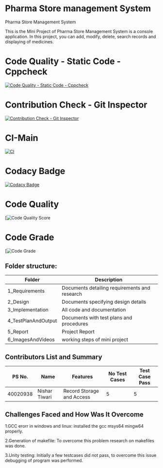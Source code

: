 # Pharma Store management System

Pharma Store Management System

This is the Mini Project of Pharma Store Management System is a console application. In this project, you can add, modify, delete, search records and displaying of medicines.


# Code Quality - Static Code - Cppcheck
[![Code Quality - Static Code - Cppcheck](https://github.com/TiwariNishar/M1_Application_PharmaStore_Management_System/actions/workflows/cppcheck.yml/badge.svg)](https://github.com/TiwariNishar/M1_Application_PharmaStore_Management_System/actions/workflows/cppcheck.yml)

# Contribution Check - Git Inspector
[![Contribution Check - Git Inspector](https://github.com/TiwariNishar/M1_Application_PharmaStore_Management_System/actions/workflows/gitinspector.yml/badge.svg)](https://github.com/TiwariNishar/M1_Application_PharmaStore_Management_System/actions/workflows/gitinspector.yml)


# CI-Main
[![CI](https://github.com/TiwariNishar/M1_Application_PharmaStore_Management_System/actions/workflows/main.yml/badge.svg)](https://github.com/TiwariNishar/M1_Application_PharmaStore_Management_System/actions/workflows/main.yml)

# Codacy Badge
[![Codacy Badge](https://app.codacy.com/project/badge/Grade/a92d9b61587b425f982fa589cde41401)](https://www.codacy.com/gh/TiwariNishar/M1_Application_PharmaStore_Management_System/dashboard?utm_source=github.com&amp;utm_medium=referral&amp;utm_content=TiwariNishar/M1_Application_PharmaStore_Management_System&amp;utm_campaign=Badge_Grade)

# Code Quality
[![Code Quality Score](https://api.codiga.io/project/29921/score/svg)

# Code Grade
[![Code Grade](https://api.codiga.io/project/29921/status/svg)



## Folder structure:
|Folder|	Description|
|------|-------------|
|1_Requirements|	Documents detailing requirements and research|
|2_Design|	Documents specifying design details|
|3_Implementation|	All code and documentation|
|4_TestPlanAndOutput|	Documents with test plans and procedures|
|5_Report|	Project Report|
|6_ImagesAndVideos|	working steps of mini project|




## Contributors List and Summary
|PS No.|	Name|	Features|	No Test Cases|	Test Case Pass|
|-------|--------|------------|--------|------------|
|40020938|Nishar Tiwari|	Record Storage and Access|	5	|5|

## Challenges Faced and How Was It Overcome
1.GCC erorr in windows and linux: installed the gcc msys64 mingw64 properly.

2.Generation of makefile: To overcome this problem research on makefiles was done.

3.Unity testing: Initially a few testcases did not pass, to overcome this issue debugging of program was performed.

